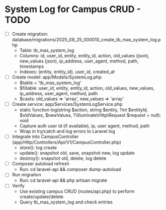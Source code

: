 # System Log for Campus CRUD - TODO

- [ ] Create migration: database/migrations/2025_08_25_000010_create_tb_mas_system_log.php
  - Table: tb_mas_system_log
  - Columns: id, user_id, entity, entity_id, action, old_values (json), new_values (json), ip_address, user_agent, method, path, timestamps
  - Indexes: (entity, entity_id), user_id, created_at
- [ ] Create model: app/Models/SystemLog.php
  - $table = 'tb_mas_system_log'
  - $fillable: user_id, entity, entity_id, action, old_values, new_values, ip_address, user_agent, method, path
  - $casts: old_values => 'array', new_values => 'array'
- [ ] Create service: app/Services/SystemLogService.php
  - static function log(string $action, string $entity, ?int $entityId, $oldValues, $newValues, ?\Illuminate\Http\Request $request = null): void
  - Capture auth user id (if available), ip, user agent, method, path
  - Wrap in try/catch and log errors to Laravel log
- [ ] Integrate into CampusController (app/Http/Controllers/Api/V1/CampusController.php)
  - store(): log create
  - update(): snapshot old, save, snapshot new, log update
  - destroy(): snapshot old, delete, log delete
- [ ] Composer autoload refresh
  - Run: cd laravel-api &amp;&amp; composer dump-autoload
- [ ] Run migration
  - Run: cd laravel-api &amp;&amp; php artisan migrate
- [ ] Verify
  - Use existing campus CRUD (routes/api.php) to perform create/update/delete
  - Query tb_mas_system_log and check entries
